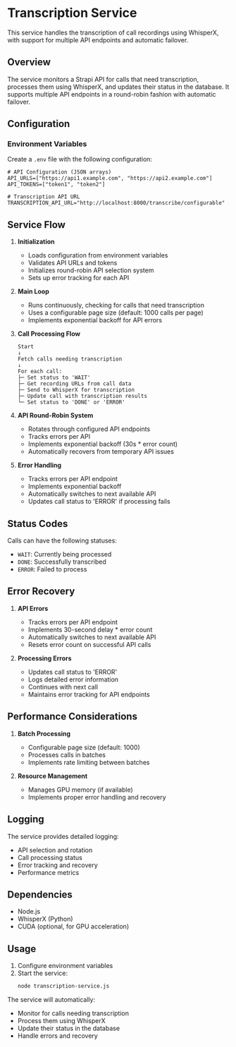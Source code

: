 # Transcription Service

This service handles the transcription of call recordings using WhisperX, with support for multiple API endpoints and automatic failover.

## Overview

The service monitors a Strapi API for calls that need transcription, processes them using WhisperX, and updates their status in the database. It supports multiple API endpoints in a round-robin fashion with automatic failover.

## Configuration

### Environment Variables

Create a `.env` file with the following configuration:

```env
# API Configuration (JSON arrays)
API_URLS=["https://api1.example.com", "https://api2.example.com"]
API_TOKENS=["token1", "token2"]

# Transcription API URL
TRANSCRIPTION_API_URL="http://localhost:8000/transcribe/configurable"
```

## Service Flow

1. **Initialization**

   - Loads configuration from environment variables
   - Validates API URLs and tokens
   - Initializes round-robin API selection system
   - Sets up error tracking for each API

2. **Main Loop**

   - Runs continuously, checking for calls that need transcription
   - Uses a configurable page size (default: 1000 calls per page)
   - Implements exponential backoff for API errors

3. **Call Processing Flow**

   ```
   Start
   ↓
   Fetch calls needing transcription
   ↓
   For each call:
   ├─ Set status to 'WAIT'
   ├─ Get recording URLs from call data
   ├─ Send to WhisperX for transcription
   ├─ Update call with transcription results
   └─ Set status to 'DONE' or 'ERROR'
   ```

4. **API Round-Robin System**

   - Rotates through configured API endpoints
   - Tracks errors per API
   - Implements exponential backoff (30s \* error count)
   - Automatically recovers from temporary API issues

5. **Error Handling**
   - Tracks errors per API endpoint
   - Implements exponential backoff
   - Automatically switches to next available API
   - Updates call status to 'ERROR' if processing fails

## Status Codes

Calls can have the following statuses:

- `WAIT`: Currently being processed
- `DONE`: Successfully transcribed
- `ERROR`: Failed to process

## Error Recovery

1. **API Errors**

   - Tracks errors per API endpoint
   - Implements 30-second delay \* error count
   - Automatically switches to next available API
   - Resets error count on successful API calls

2. **Processing Errors**
   - Updates call status to 'ERROR'
   - Logs detailed error information
   - Continues with next call
   - Maintains error tracking for API endpoints

## Performance Considerations

1. **Batch Processing**

   - Configurable page size (default: 1000)
   - Processes calls in batches
   - Implements rate limiting between batches

2. **Resource Management**
   - Manages GPU memory (if available)
   - Implements proper error handling and recovery

## Logging

The service provides detailed logging:

- API selection and rotation
- Call processing status
- Error tracking and recovery
- Performance metrics

## Dependencies

- Node.js
- WhisperX (Python)
- CUDA (optional, for GPU acceleration)

## Usage

1. Configure environment variables
2. Start the service:
   ```bash
   node transcription-service.js
   ```

The service will automatically:

- Monitor for calls needing transcription
- Process them using WhisperX
- Update their status in the database
- Handle errors and recovery
